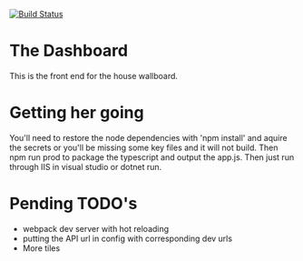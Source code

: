 [![Build Status](http://86.11.71.191:82/buildStatus/icon?job=Dashboard)](http://86.11.71.191:82/job/Dashboard/)
# The Dashboard 
This is the front end for the house wallboard.
# Getting her going
You'll need to restore the node dependencies with 'npm install' and aquire the secrets or you'll be missing some key files and it will not build.
Then npm run prod to package the typescript and output the app.js. Then just run through IIS in visual studio or dotnet run.
# Pending TODO's
- webpack dev server with hot reloading
- putting the API url in config with corresponding dev urls
- More tiles
